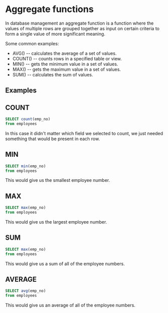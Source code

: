 # Aggregate functions

In database management an aggregate function is a function where the values of multiple rows are grouped together as input on certain criteria to form a single value of more significant meaning.

Some common examples:

- AVG() -- calculates the average of a set of values.
- COUNT() -- counts rows in a specified table or view.
- MIN() -- gets the minimum value in a set of values.
- MAX() -- gets the maximum value in a set of values.
- SUM() -- calculates the sum of values.

## Examples

## COUNT

```sql
SELECT count(emp_no)
from employees
```

In this case it didn't matter which field we selected to count, we just needed something that would be present in each row.

## MIN

```sql
SELECT min(emp_no)
from employees
```

This would give us the smallest employee number.

## MAX

```sql
SELECT max(emp_no)
from employees
```

This would give us the largest employee number.

## SUM

```sql
SELECT max(emp_no)
from employees
```

This would give us a sum of all of the employee numbers.

## AVERAGE

```sql
SELECT avg(emp_no)
from employees
```

This would give us an average of all of the employee numbers.
